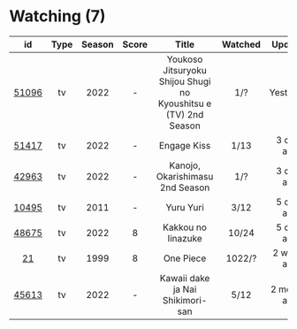 # Watching (7)

|                      id                      | Type | Season | Score |                              Title                              | Watched |    Updated   | Start Date |
| :------------------------------------------: | :--: | :----: | :---: | :-------------------------------------------------------------: | :-----: | :----------: | :--------: |
| [51096](https://myanimelist.net/anime/51096) |  tv  |  2022  |   -   | Youkoso Jitsuryoku Shijou Shugi no Kyoushitsu e (TV) 2nd Season |   1/?   |   Yesterday  | 07/05/2022 |
| [51417](https://myanimelist.net/anime/51417) |  tv  |  2022  |   -   |                           Engage Kiss                           |   1/13  |  3 days ago  | 07/03/2022 |
| [42963](https://myanimelist.net/anime/42963) |  tv  |  2022  |   -   |                 Kanojo, Okarishimasu 2nd Season                 |   1/?   |  3 days ago  | 07/02/2022 |
| [10495](https://myanimelist.net/anime/10495) |  tv  |  2011  |   -   |                            Yuru Yuri                            |   3/12  |  5 days ago  | 06/30/2022 |
| [48675](https://myanimelist.net/anime/48675) |  tv  |  2022  |   8   |                        Kakkou no Iinazuke                       |  10/24  |  5 days ago  | 04/25/2022 |
|    [21](https://myanimelist.net/anime/21)    |  tv  |  1999  |   8   |                            One Piece                            |  1022/? |  2 weeks ago | 01/01/2014 |
| [45613](https://myanimelist.net/anime/45613) |  tv  |  2022  |   -   |                 Kawaii dake ja Nai Shikimori-san                |   5/12  | 2 months ago | 04/10/2022 |